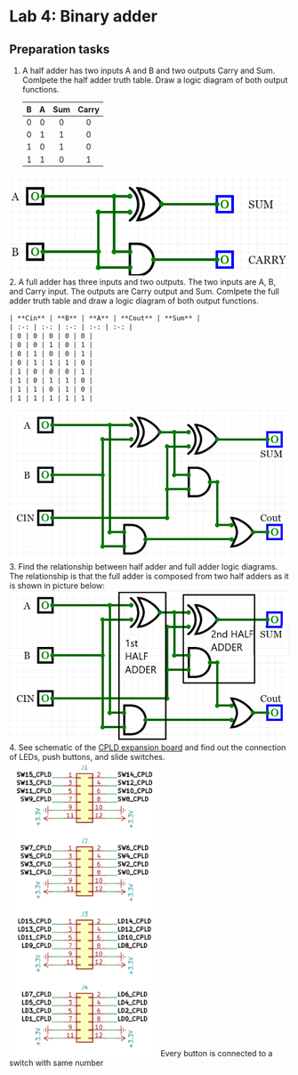 # Lab 4: Binary adder

## Preparation tasks 

1. A half adder has two inputs A and B and two outputs Carry and Sum. Comlpete the half adder truth table. Draw a logic diagram of both output functions.

    | **B** | **A** | **Sum** | **Carry** |
    | :-: | :-: | :-: | :-: |
    | 0 | 0 | 0 | 0 |
    | 0 | 1 | 1 | 0 |
    | 1 | 0 | 1 | 0 |
    | 1 | 1 | 0 | 1 |
![Half_adder](https://github.com/Zabka759/Digital-Electronics-1/blob/master/labs/04-adder/halfadder.png)
2. A full adder has three inputs and two outputs. The two inputs are A, B, and Carry input. The outputs are Carry output and Sum. Comlpete the full adder truth table and draw a logic diagram of both output functions.

    | **Cin** | **B** | **A** | **Cout** | **Sum** |
    | :-: | :-: | :-: | :-: | :-: |
    | 0 | 0 | 0 | 0 | 0 |
    | 0 | 0 | 1 | 0 | 1 |
    | 0 | 1 | 0 | 0 | 1 |
    | 0 | 1 | 1 | 1 | 0 |
    | 1 | 0 | 0 | 0 | 1 |
    | 1 | 0 | 1 | 1 | 0 |
    | 1 | 1 | 0 | 1 | 0 |
    | 1 | 1 | 1 | 1 | 1 |
![Full_adder](https://github.com/Zabka759/Digital-Electronics-1/blob/master/labs/04-adder/fulladder.png)
3. Find the relationship between half adder and full adder logic diagrams.
The relationship is that the full adder is composed from two half adders as it is shown in picture below:
![binaryadder](https://github.com/Zabka759/Digital-Electronics-1/blob/master/labs/04-adder/tempsnip.png)
4. See schematic of the [CPLD expansion board](../../Docs/cpld_expansion.pdf) and find out the connection of LEDs, push buttons, and slide switches.
![binaryadder](https://github.com/Zabka759/Digital-Electronics-1/blob/master/labs/04-adder/LEDs_SW.png)
Every button is connected to a switch with same number
